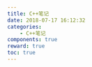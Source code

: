 ```yaml
---
title: C++笔记
date: 2018-07-17 16:12:32
categories:
	- C++笔记
components: true
reward: true
toc: true
---
```


